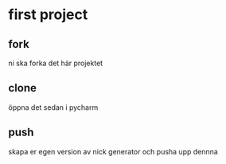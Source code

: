 # first project

## fork

ni ska forka det här projektet

## clone

öppna det sedan i pycharm

## push

skapa er egen version av nick generator och pusha upp dennna



